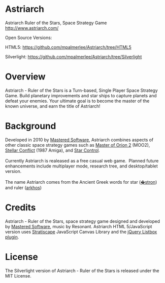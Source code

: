 Astriarch
=========

Astriarch Ruler of the Stars, Space Strategy Game
http://www.astriarch.com/

Open Source Versions:

HTML5: 
https://github.com/mpalmerlee/Astriarch/tree/HTML5

Silverlight:
https://github.com/mpalmerlee/Astriarch/tree/Silverlight

Overview
========
Astriarch - Ruler of the Stars is a Turn-based, Single Player Space Strategy Game.
Build planetary improvements and star ships to capture planets and defeat your enemies.
Your ultimate goal is to become the master of the known universe, and earn the title of Astriarch!

Background
==========
Developed in 2010 by <a href="http://www.masteredsoftware.com/" target="_blank">Mastered Software</a>, Astriarch combines aspects of other classic space strategy games such as <a href="http://en.wikipedia.org/wiki/Master_of_Orion_II:_Battle_at_Antares" target="_blank" rel="nofollow">Master of Orion 2</a> (MOO2), <a href="http://hol.abime.net/3427" target="_blank" rel="nofollow">Stellar Conflict</a> (1987 Amiga), and <a href="http://en.wikipedia.org/wiki/Star_Control" target="_blank" rel="nofollow">Star Control</a>.
<br /><br />
Currently Astriarch is realeased as a free casual web game.&nbsp; Planned future enhancements include multiplayer mode, research tree, and desktop/tablet version.
<br /><br />
The name Astriarch comes from the Ancient Greek words for star (<a href="http://en.wiktionary.org/wiki/%E1%BC%84%CF%83%CF%84%CF%81%CE%BF%CE%BD#Ancient_Greek" target="_blank" rel="nofollow">�stron</a>) and ruler (<a href="http://en.wiktionary.org/wiki/%E1%BC%80%CF%81%CF%87%CF%8C%CF%82" target="_blank" rel="nofollow">arkhos</a>)

Credits
=======
Astriarch - Ruler of the Stars, space strategy game designed and developed by <a href="http://www.masteredsoftware.com/" target="_blank">Mastered Software</a>, music by Resonant. Astriarch HTML 5/JavaScript version uses <a href="https://github.com/mpalmerlee/Stratiscape" target="_blank">Stratiscape</a> JavaScript Canvas Library and the <a href="https://github.com/mpalmerlee/jQuery-UI-Listbox" target="_blank">jQuery Listbox plugin</a>.

License
=======
The Silverlight version of Astriarch - Ruler of the Stars is released under the MIT License.
